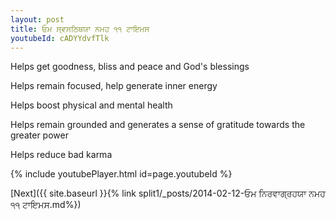 ```yaml
---
layout: post
title: ਓਮ ਸ੍ਵਸਠਿਥਯਾ ਨਮਹ ੧੧ ਟਾਇਮਸ
youtubeId: cADYYdvfTlk
---
```

 
 
Helps get goodness, bliss and peace and God's blessings
 
Helps remain focused, help generate inner energy 
 
Helps boost physical and mental health 
 
Helps remain grounded and generates a sense of gratitude towards the greater power 
 
Helps reduce bad karma
 
 
 
 


{% include youtubePlayer.html id=page.youtubeId %}
 
[Next]({{ site.baseurl }}{% link  split1/_posts/2014-02-12-ਓਮ ਨਿਰਵਾਗ੍ਰਹਯਾ ਨਮਹ ੧੧ ਟਾਇਮਸ.md%})
 
